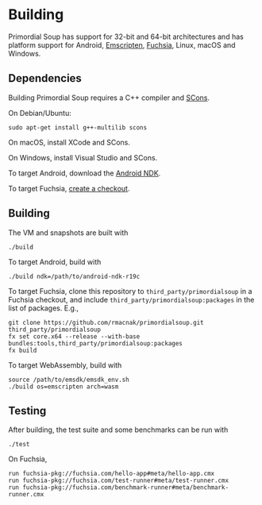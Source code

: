 # Building

Primordial Soup has support for 32-bit and 64-bit architectures and has platform support for Android, [Emscripten](https://emscripten.org/), [Fuchsia](https://fuchsia.dev/), Linux, macOS and Windows.

## Dependencies

Building Primordial Soup requires a C++ compiler and [SCons](http://scons.org/).

On Debian/Ubuntu:

```
sudo apt-get install g++-multilib scons
```

On macOS, install XCode and SCons.

On Windows, install Visual Studio and SCons.

To target Android, download the [Android NDK](https://developer.android.com/ndk/downloads/index.html).

To target Fuchsia, [create a checkout](https://fuchsia.dev/fuchsia-src/get-started/get_fuchsia_source).

## Building

The VM and snapshots are built with

```
./build
```

To target Android, build with

```
./build ndk=/path/to/android-ndk-r19c
```

To target Fuchsia, clone this repository to `third_party/primordialsoup` in a Fuchsia checkout, and include `third_party/primordialsoup:packages` in the list of packages. E.g.,

```
git clone https://github.com/rmacnak/primordialsoup.git third_party/primordialsoup
fx set core.x64 --release --with-base bundles:tools,third_party/primordialsoup:packages
fx build
```

To target WebAssembly, build with

```
source /path/to/emsdk/emsdk_env.sh
./build os=emscripten arch=wasm
```

## Testing

After building, the test suite and some benchmarks can be run with

```
./test
```

On Fuchsia,

```
run fuchsia-pkg://fuchsia.com/hello-app#meta/hello-app.cmx
run fuchsia-pkg://fuchsia.com/test-runner#meta/test-runner.cmx
run fuchsia-pkg://fuchsia.com/benchmark-runner#meta/benchmark-runner.cmx
```
